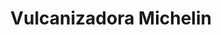 ---
title: "Vulcanizadora Michelin"
url: /quito/vulcanizadora-michelin/
shop: piezas de automóviles
---